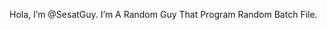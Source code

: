 Hola, I’m @SesatGuy. I’m A Random Guy That Program Random Batch File.

<!---
SesatGuy/SesatGuy is a ✨ special ✨ repository because its `README.md` (this file) appears on your GitHub profile.
You can click the Preview link to take a look at your changes.
--->

